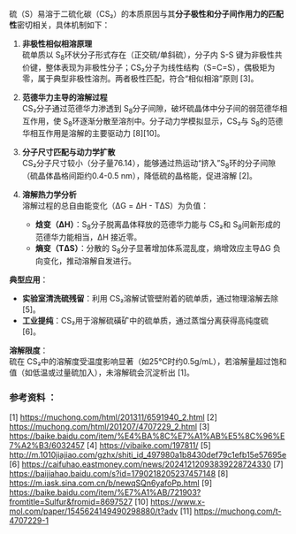 硫（S）易溶于二硫化碳（CS₂）的本质原因与其**分子极性和分子间作用力的匹配性**密切相关，具体机制如下：

1. **非极性相似相溶原理**  
   硫单质以 S<sub>8</sub>环状分子形式存在（正交硫/单斜硫），分子内 S-S 键为非极性共价键，整体表现为非极性分子；CS₂分子为线性结构（S=C=S），偶极矩为零，属于典型非极性溶剂。两者极性匹配，符合“相似相溶”原则 [3]。

2. **范德华力主导的溶解过程**  
   CS₂分子通过范德华力渗透到 S<sub>8</sub>分子间隙，破坏硫晶体中分子间的弱范德华相互作用，使 S<sub>8</sub>环逐渐分散至溶剂中。分子动力学模拟显示，CS₂与 S<sub>8</sub>的范德华相互作用是溶解的主要驱动力 [8][10]。

3. **分子尺寸匹配与动力学扩散**  
   CS₂分子尺寸较小（分子量76.14），能够通过热运动“挤入”S<sub>8</sub>环的分子间隙（硫晶体晶格间距约0.4-0.5 nm），降低硫的晶格能，促进溶解 [2]。

4. **溶解热力学分析**  
   溶解过程的总自由能变化（ΔG = ΔH - TΔS）为负值：  
   - **焓变（ΔH）**：S<sub>8</sub>分子脱离晶体释放的范德华力能与 CS₂和 S<sub>8</sub>间新形成的范德华力能相当，ΔH 接近零。  
   - **熵变（TΔS）**：分散的 S<sub>8</sub>分子显著增加体系混乱度，熵增效应主导ΔG 负向变化，推动溶解自发进行。

**典型应用**：  
- **实验室清洗硫残留**：利用 CS₂溶解试管壁附着的硫单质，通过物理溶解去除 [5]。  
- **工业提纯**：CS₂用于溶解硫磺矿中的硫单质，通过蒸馏分离获得高纯度硫 [6]。

**溶解限度**：  
硫在 CS₂中的溶解度受温度影响显著（如25℃时约0.5g/mL），若溶解量超过饱和值（如低温或过量硫加入），未溶解硫会沉淀析出 [1]。

### 参考资料 ：
[1] https://muchong.com/html/201311/6591940_2.html
[2] https://muchong.com/html/201207/4707229_2.html
[3] https://baike.baidu.com/item/%E4%BA%8C%E7%A1%AB%E5%8C%96%E7%A2%B3/6032457
[4] https://vibaike.com/197811/
[5] http://m.1010jiajiao.com/gzhx/shiti_id_497980a1b8430def79c1efb15e57695e
[6] https://caifuhao.eastmoney.com/news/20241212093839228724330
[7] https://baijiahao.baidu.com/s?id=1790218205237457148
[8] https://m.iask.sina.com.cn/b/newqSQn6yafoPp.html
[9] https://baike.baidu.com/item/%E7%A1%AB/721903?fromtitle=Sulfur&fromid=8697527
[10] https://www.x-mol.com/paper/1545624149490298880/t?adv
[11] https://muchong.com/t-4707229-1